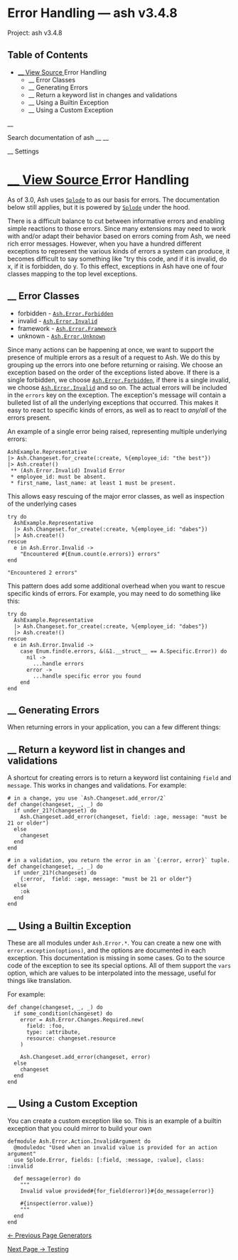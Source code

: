 # Error Handling — ash v3.4.8

Project: ash v3.4.8

## Table of Contents

- [ __ View Source ](external_link) Error Handling
  - __ Error Classes
  - __ Generating Errors
  - __ Return a keyword list in changes and validations
  - __ Using a Builtin Exception
  - __ Using a Custom Exception

__

Search documentation of ash __ __

__ Settings

#  [ __ View Source ](external_link) Error Handling

As of 3.0, Ash uses [`Splode`](external_link) to as our basis for errors. The documentation below still applies, but it is powered by [`Splode`](external_link) under the hood.

There is a difficult balance to cut between informative errors and enabling simple reactions to those errors. Since many extensions may need to work with and/or adapt their behavior based on errors coming from Ash, we need rich error messages. However, when you have a hundred different exceptions to represent the various kinds of errors a system can produce, it becomes difficult to say something like "try this code, and if it is invalid, do x, if it is forbidden, do y. To this effect, exceptions in Ash have one of four classes mapping to the top level exceptions.

##  __ Error Classes

  * forbidden - [`Ash.Error.Forbidden`](external_link)
  * invalid - [`Ash.Error.Invalid`](external_link)
  * framework - [`Ash.Error.Framework`](external_link)
  * unknown - [`Ash.Error.Unknown`](external_link)



Since many actions can be happening at once, we want to support the presence of multiple errors as a result of a request to Ash. We do this by grouping up the errors into one before returning or raising. We choose an exception based on the order of the exceptions listed above. If there is a single forbidden, we choose [`Ash.Error.Forbidden`](external_link), if there is a single invalid, we choose [`Ash.Error.Invalid`](external_link) and so on. The actual errors will be included in the `errors` key on the exception. The exception's message will contain a bulleted list of all the underlying exceptions that occurred. This makes it easy to react to specific kinds of errors, as well as to react to _any/all_ of the errors present.

An example of a single error being raised, representing multiple underlying errors:
    
    
    AshExample.Representative
    |> Ash.Changeset.for_create(:create, %{employee_id: "the best"})
    |> Ash.create!()
     ** (Ash.Error.Invalid) Invalid Error
     * employee_id: must be absent.
     * first_name, last_name: at least 1 must be present.

This allows easy rescuing of the major error classes, as well as inspection of the underlying cases
    
    
    try do
      AshExample.Representative
      |> Ash.Changeset.for_create(:create, %{employee_id: "dabes"})
      |> Ash.create!()
    rescue
      e in Ash.Error.Invalid ->
        "Encountered #{Enum.count(e.errors)} errors"
    end
    
    "Encountered 2 errors"

This pattern does add some additional overhead when you want to rescue specific kinds of errors. For example, you may need to do something like this:
    
    
    try do
      AshExample.Representative
      |> Ash.Changeset.for_create(:create, %{employee_id: "dabes"})
      |> Ash.create!()
    rescue
      e in Ash.Error.Invalid ->
        case Enum.find(e.errors, &(&1.__struct__ == A.Specific.Error)) do
          nil ->
            ...handle errors
          error ->
            ...handle specific error you found
        end
    end

##  __ Generating Errors

When returning errors in your application, you can a few different things:

##  __ Return a keyword list in changes and validations

A shortcut for creating errors is to return a keyword list containing `field` and `message`. This works in changes and validations. For example:
    
    
    # in a change, you use `Ash.Changeset.add_error/2`
    def change(changeset, _, _) do
      if under_21?(changeset) do
        Ash.Changeset.add_error(changeset, field: :age, message: "must be 21 or older")
      else
        changeset
      end
    end
    
    # in a validation, you return the error in an `{:error, error}` tuple.
    def change(changeset, _, _) do
      if under_21?(changeset) do
        {:error,  field: :age, message: "must be 21 or older"}
      else
        :ok
      end
    end

##  __ Using a Builtin Exception

These are all modules under `Ash.Error.*`. You can create a new one with `error.exception(options)`, and the options are documented in each exception. This documentation is missing in some cases. Go to the source code of the exception to see its special options. All of them support the `vars` option, which are values to be interpolated into the message, useful for things like translation.

For example:
    
    
    def change(changeset, _, _) do
      if some_condition(changeset) do
        error = Ash.Error.Changes.Required.new(
          field: :foo,
          type: :attribute,
          resource: changeset.resource
        )
    
        Ash.Changeset.add_error(changeset, error)
      else
        changeset
      end
    end

##  __ Using a Custom Exception

You can create a custom exception like so. This is an example of a builtin exception that you could mirror to build your own
    
    
    defmodule Ash.Error.Action.InvalidArgument do
      @moduledoc "Used when an invalid value is provided for an action argument"
      use Splode.Error, fields: [:field, :message, :value], class: :invalid
    
      def message(error) do
        """
        Invalid value provided#{for_field(error)}#{do_message(error)}
    
        #{inspect(error.value)}
        """
      end
    end

[ ← Previous Page  Generators  ](external_link)

[ Next Page →  Testing  ](external_link)
